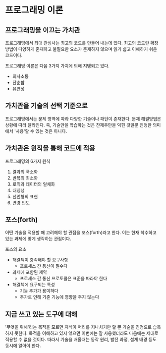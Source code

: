 # 프로그래밍 이론

## 프로그래밍을 이끄는 가치관

프로그래밍에서 최대 관심사는 최고의 코드를 만들어 내는데 있다.
최고의 코드란 확장 방법이 다양하게 존재하고 불필요한 요소가 존재하지 않으며 읽기 쉽고 이해하기 쉬운 코드이다.

프로그래밍 이론은 다음 3가지 가치에 의해 지탱되고 있다.

- 의사소통
- 단순함
- 유연성

## 가치관을 기술의 선택 기준으로

프로그래밍에서는 문제 영역에 따라 다양한 기술이나 패턴이 존재한다.
문제 해결방법은 상황에 따라 달라진다. 즉, 기술만을 학습하는 것은 잔재주만을 익힌 것일뿐 진정한 의미에서 '사용'할 수 있는 것은 아니다.

## 가치관은 원칙을 통해 코드에 적용

프로그래밍의 6가지 원칙

1. 결과의 국소화
2. 반복의 최소화
3. 로직과 데이터의 일체화
4. 대칭성
5. 선언형의 표현
6. 변경 빈도

## 포스(forth)

어떤 기술을 적용할 때 고려해야 할 관점을 포스(forth)라고 한다. 이는 현재 착수하고 있는 과제에 맞게 생각하는 관점이다.

포스의 요소

- 해결책이 충족해야 할 요구사항
  - 프로세스 간 통신이 필수다
- 과제에 포함된 제약
  - 프로세스 간 통신 프로토콜은 표준을 따라야 한다
- 해결책에 요구되는 특성
  - 기능 추가가 용이하다
  - 추가로 인해 기존 기능에 영향을 주지 않는다

## 지금 쓰고 있는 도구에 대해

'무엇을 위해'라는 목적을 모르면 지식이 머리를 지나치기만 할 뿐 기술을 진정으로 습득하지 못한다. 목적을 이해하고 있지 않으면 이번에는 잘 사용했더라도 다음에는 제대로 적용할 수 없을 것이다. 따라서 기술을 배울때는 동작 원리, 발전 과정, 설계 배경 등도 동시에 알아야 한다.
